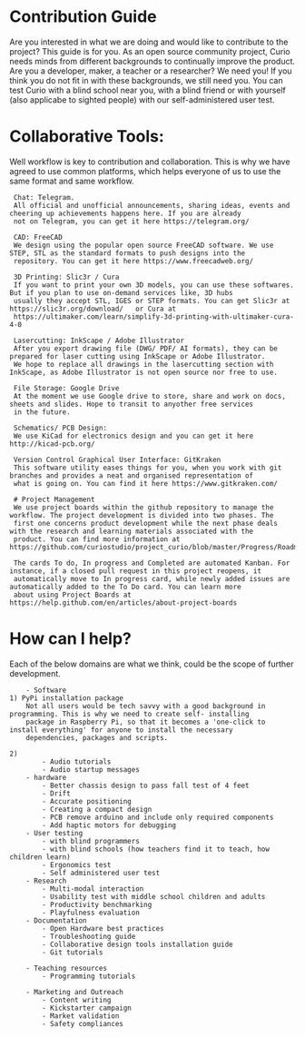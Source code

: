 # Contribution Guide

Are you interested in what we are doing and would like to contribute to the project? This guide is for you. As an open source community
project, Curio needs minds from different backgrounds to continually improve the product. Are you a developer, maker, a teacher 
or a researcher? We need you! If you think you do not fit in with these  backgrounds, we still need you. You can test Curio with 
a blind school near you, with a blind friend or with yourself (also applicabe to sighted people) with our self-administered user test.

 # Collaborative Tools:
 Well workflow is key to contribution and collaboration. This is why we have agreed to use common platforms, which helps 
 everyone of us to use the same format and same workflow. 
     
     Chat: Telegram. 
     All official and unofficial announcements, sharing ideas, events and cheering up achievements happens here. If you are already 
     not on Telegram, you can get it here https://telegram.org/ 
     
     CAD: FreeCAD
     We design using the popular open source FreeCAD software. We use STEP, STL as the standard formats to push designs into the 
     repository. You can get it here https://www.freecadweb.org/
     
     3D Printing: Slic3r / Cura 
     If you want to print your own 3D models, you can use these softwares. But if you plan to use on-demand services like, 3D hubs
     usually they accept STL, IGES or STEP formats. You can get Slic3r at https://slic3r.org/download/   or Cura at 
     https://ultimaker.com/learn/simplify-3d-printing-with-ultimaker-cura-4-0
     
     Lasercutting: InkScape / Adobe Illustrator
     After you export drawing file (DWG/ PDF/ AI formats), they can be prepared for laser cutting using InkScape or Adobe Illustrator. 
     We hope to replace all drawings in the lasercutting section with InkScape, as Adobe Illustrator is not open source nor free to use. 
     
     File Storage: Google Drive
     At the moment we use Google drive to store, share and work on docs, sheets and slides. Hope to transit to anyother free services
     in the future.
     
     Schematics/ PCB Design:
     We use KiCad for electronics design and you can get it here http://kicad-pcb.org/
     
     Version Control Graphical User Interface: GitKraken
     This software utility eases things for you, when you work with git branches and provides a neat and organised representation of
     what is going on. You can find it here https://www.gitkraken.com/
     
     # Project Management
     We use project boards within the github repository to manage the workflow. The project development is divided into two phases. The
     first one concerns product development while the next phase deals with the research and learning materials associated with the 
     product. You can find more information at https://github.com/curiostudio/project_curio/blob/master/Progress/Roadmap_Curio.pdf
     
     The cards To do, In progress and Completed are automated Kanban. For instance, if a closed pull request in this project reopens, it 
     automatically move to In progress card, while newly added issues are automatically added to the To Do card. You can learn more 
     about using Project Boards at https://help.github.com/en/articles/about-project-boards

# How can I help?
Each of the below domains are what we think, could be the scope of further development. 

		- Software
    1) PyPi installation package	
        Not all users would be tech savvy with a good background in programming. This is why we need to create self- installing
        package in Raspberry Pi, so that it becomes a 'one-click to install everything' for anyone to install the necessary 
        dependencies, packages and scripts. 
			
    2) 
			- Audio tutorials
			- Audio startup messages
		- hardware
			- Better chassis design to pass fall test of 4 feet
			- Drift
			- Accurate positioning
			- Creating a compact design
			- PCB remove arduino and include only required components
			- Add haptic motors for debugging
		- User testing
			- with blind programmers
			- with blind schools (how teachers find it to teach, how children learn)
			- Ergonomics test
			- Self administered user test
		- Research
			- Multi-modal interaction	
			- Usability test with middle school children and adults	
			- Productivity benchmarking
			- Playfulness evaluation
		- Documentation
			- Open Hardware best practices
			- Troubleshooting guide
			- Collaborative design tools installation guide
			- Git tutorials

		- Teaching resources
			- Programming tutorials
			
		- Marketing and Outreach
			- Content writing
			- Kickstarter campaign
			- Market validation
			- Safety compliances
      
      
    
     
     
     
     
   
     
     
     
     
     
     
     
     
